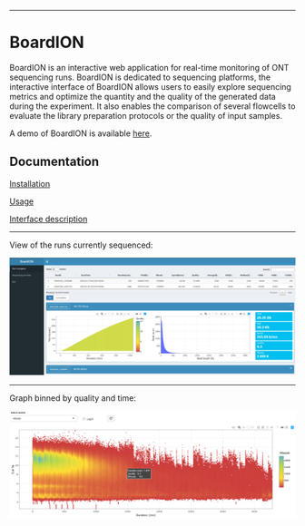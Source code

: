  ---
# BoardION

BoardION is an interactive web application for real-time monitoring of ONT sequencing runs. BoardION is dedicated to sequencing platforms, the interactive interface of BoardION allows users to easily explore sequencing metrics and optimize the quantity and the quality of the generated data during the experiment. It also enables the comparison of several flowcells to evaluate the library preparation protocols or the quality of input samples.

A demo of BoardION is available [here](https://boardion.genoscope.cns.fr/).

## Documentation

[Installation](docs/installation.md)

[Usage](docs/usage.md)

[Interface description](docs/ui.md)

---

View of the runs currently sequenced:

![rip](docs/images/tabRunInProgress.png)

---

Graph binned by quality and time:

![qot](docs/images/qot.png)
